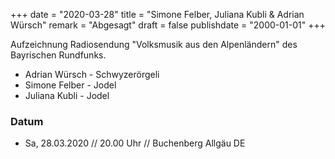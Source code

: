 +++
date = "2020-03-28"
title = "Simone Felber, Juliana Kubli & Adrian Würsch"
remark = "Abgesagt"
draft = false
publishdate = "2000-01-01"
+++

Aufzeichnung Radiosendung "Volksmusik aus den Alpenländern" des Bayrischen Rundfunks. 

* Adrian Würsch - Schwyzerörgeli
* Simone Felber - Jodel
* Juliana Kubli - Jodel

### Datum

* Sa, 28.03.2020 // 20.00 Uhr // Buchenberg Allgäu DE
